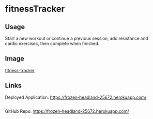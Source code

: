 # fitnessTracker

## Usage
Start a new workout or continue a previous session, add resistance and cardio exercises, then complete when finished.

## Image 
[fitness-tracker](https://github.com/LexTheMenace/fitnessTracker/blob/master/public/fittrackerscrenshot.jpg.png?raw=true)
## Links
Deployed Application: https://frozen-headland-25672.herokuapp.com/
## 
GitHub Repo: https://frozen-headland-25672.herokuapp.com/
